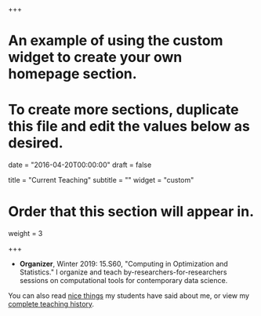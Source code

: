 +++
# An example of using the custom widget to create your own homepage section.
# To create more sections, duplicate this file and edit the values below as desired.

date = "2016-04-20T00:00:00"
draft = false

title = "Current Teaching"
subtitle = ""
widget = "custom"

# Order that this section will appear in.
weight = 3

+++

- **Organizer**, Winter 2019: 15.S60, "Computing in Optimization and Statistics." I organize and teach by-researchers-for-researchers sessions on computational tools for contemporary data science. 

You can also read [nice things](/teaching_testimonials) my students have said about me, or view my [complete teaching history](/teaching). 
